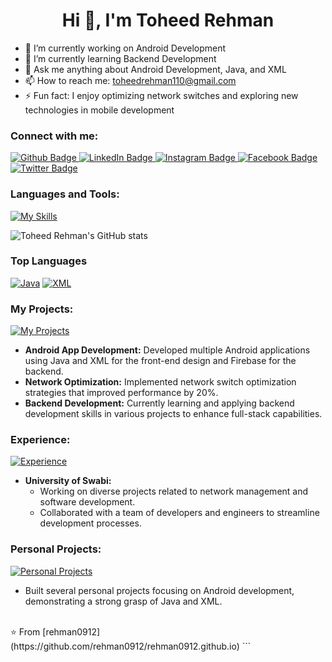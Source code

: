 
<h1 align="center">Hi 👋, I'm Toheed Rehman</h1>

- 🔭 I’m currently working on Android Development
- 🌱 I’m currently learning Backend Development
- 💬 Ask me anything about Android Development, Java, and XML
- 📫 How to reach me: toheedrehman110@gmail.com
- ⚡ Fun fact: I enjoy optimizing network switches and exploring new technologies in mobile development

### Connect with me:
<div id="badges">
  <a href="https://github.com/rehman0912/rehman0912.github.io">
    <img src="https://img.shields.io/badge/Github-white?style=for-the-badge&logo=Github&logoColor=black" alt="Github Badge"/>
  </a>
  <a href="https://www.linkedin.com/in/toheedrehman">
    <img src="https://img.shields.io/badge/LinkedIn-blue?style=for-the-badge&logo=linkedin&logoColor=white" alt="LinkedIn Badge"/>
  </a>
  <a href="https://www.instagram.com/toheedrehman">
    <img src="https://img.shields.io/badge/Instagram-purple?style=for-the-badge&logo=instagram&logoColor=white" alt="Instagram Badge"/>
  </a>
  <a href="https://fb.com/toheedrehman">
    <img src="https://img.shields.io/badge/Facebook-blue?style=for-the-badge&logo=facebook&logoColor=white" alt="Facebook Badge"/>
  </a>
  <a href="https://twitter.com/toheedrehman">
    <img src="https://img.shields.io/badge/Twitter-blue?style=for-the-badge&logo=twitter&logoColor=white" alt="Twitter Badge"/>
  </a>
</div>

### Languages and Tools:
[![My Skills](https://skillicons.dev/icons?i=androidstudio,java,python,flutter,dart,firebase,github,git,postman,figma,xd,xml&perline=5)](https://skillicons.dev)

![Toheed Rehman's GitHub stats](https://github-readme-stats.vercel.app/api?username=rehman0912&show_icons=true&theme=dark)

### Top Languages
[![Java](https://img.shields.io/badge/Java-%23ED8B00.svg?style=for-the-badge&logo=java&logoColor=white)](https://github.com/rehman0912?tab=repositories&q=&type=&language=java)
[![XML](https://img.shields.io/badge/XML-%23F7DF1E.svg?style=for-the-badge&logo=xml&logoColor=black)](https://github.com/rehman0912?tab=repositories&q=&type=&language=xml)

### My Projects:
[![My Projects](https://skillicons.dev/icons?i=androidstudio,java,firebase&perline=5)](https://skillicons.dev)
- **Android App Development:** Developed multiple Android applications using Java and XML for the front-end design and Firebase for the backend.
- **Network Optimization:** Implemented network switch optimization strategies that improved performance by 20%.
- **Backend Development:** Currently learning and applying backend development skills in various projects to enhance full-stack capabilities.

### Experience:
[![Experience](https://skillicons.dev/icons?i=python,git&perline=5)](https://skillicons.dev)
- **University of Swabi:** 
  - Working on diverse projects related to network management and software development.
  - Collaborated with a team of developers and engineers to streamline development processes.

### Personal Projects:
[![Personal Projects](https://skillicons.dev/icons?i=java,androidstudio,xml&perline=5)](https://skillicons.dev)
- Built several personal projects focusing on Android development, demonstrating a strong grasp of Java and XML.

<br>
⭐️ From [rehman0912](https://github.com/rehman0912/rehman0912.github.io)
```
